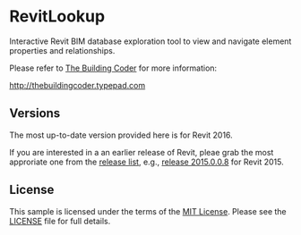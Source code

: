 # RevitLookup

Interactive Revit BIM database exploration tool to view and navigate element properties and relationships.

Please refer to [The Building Coder](http://thebuildingcoder.typepad.com) for more information:

http://thebuildingcoder.typepad.com



## Versions

The most up-to-date version provided here is for Revit 2016.

If you are interested in a an earlier release of Revit, pleae grab the most approriate one from the
[release list](https://github.com/jeremytammik/RevitLookup/releases), e.g.,
[release 2015.0.0.8](https://github.com/jeremytammik/RevitLookup/releases/tag/2015.0.0.8) for Revit 2015.



## License

This sample is licensed under the terms of the [MIT License](http://opensource.org/licenses/MIT). Please see the [LICENSE](LICENSE) file for full details.
